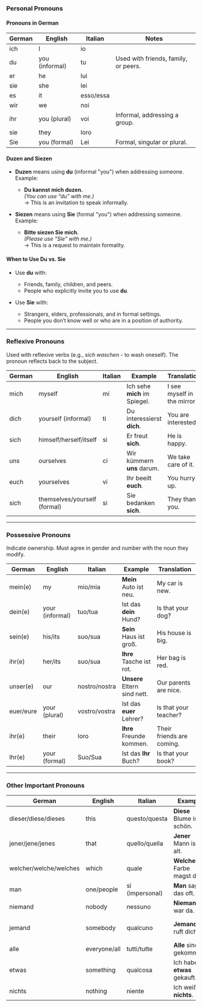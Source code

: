 ### Personal Pronouns

#### Pronouns in German 

| **German** | **English**       | **Italian** | **Notes**                                   |  
|-----------|-------------------|-------------|--------------------------------------------|  
| ich       | I                 | io          |                                            |  
| du        | you (informal)    | tu          | Used with friends, family, or peers.       |  
| er        | he                | lui         |                                            |  
| sie       | she               | lei         |                                            |  
| es        | it                | esso/essa   |                                            |  
| wir       | we                | noi         |                                            |  
| ihr       | you (plural)      | voi         | Informal, addressing a group.              |  
| sie       | they              | loro        |                                            |  
| Sie       | you (formal)      | Lei         | Formal, singular or plural.                |  

#### Duzen and Siezen

- **Duzen** means using **du** (informal "you") when addressing someone.  
  Example:  
  - **Du kannst mich duzen.**  
    *(You can use “du” with me.)*  
    → This is an invitation to speak informally.  

- **Siezen** means using **Sie** (formal "you") when addressing someone.  
  Example:  
  - **Bitte siezen Sie mich.**  
    *(Please use “Sie” with me.)*  
    → This is a request to maintain formality.  

#### When to Use Du vs. Sie

- Use **du** with:  
  - Friends, family, children, and peers.  
  - People who explicitly invite you to use **du**.  

- Use **Sie** with:  
  - Strangers, elders, professionals, and in formal settings.  
  - People you don’t know well or who are in a position of authority.  

---

### Reflexive Pronouns

Used with reflexive verbs (e.g., *sich waschen* - to wash oneself). The pronoun reflects back to the subject.

| **German** | **English**       | **Italian** | **Example**                   | **Translation** |
|-----------|-------------------|-------------|-------------------------------|----------------|
| mich      | myself            | mi          | Ich sehe **mich** im Spiegel. | I see myself in the mirror. |
| dich      | yourself (informal)| ti          | Du interessierst **dich**.    | You are interested. |
| sich      | himself/herself/itself | si   | Er freut **sich**.            | He is happy. |
| uns       | ourselves         | ci          | Wir kümmern **uns** darum.    | We take care of it. |
| euch      | yourselves        | vi          | Ihr beeilt **euch**.          | You hurry up. |
| sich      | themselves/yourself (formal) | si | Sie bedanken **sich**. | They thank you. |

---

### Possessive Pronouns

Indicate ownership. Must agree in gender and number with the noun they modify.

| **German** | **English**       | **Italian** | **Example**                   | **Translation** |
|-----------|-------------------|-------------|-------------------------------|----------------|
| mein(e)   | my                | mio/mia     | **Mein** Auto ist neu.        | My car is new. |
| dein(e)   | your (informal)   | tuo/tua     | Ist das **dein** Hund?        | Is that your dog? |
| sein(e)   | his/its           | suo/sua     | **Sein** Haus ist groß.       | His house is big. |
| ihr(e)    | her/its           | suo/sua     | **Ihre** Tasche ist rot.      | Her bag is red. |
| unser(e)  | our               | nostro/nostra | **Unsere** Eltern sind nett.  | Our parents are nice. |
| euer/eure | your (plural)     | vostro/vostra | Ist das **euer** Lehrer? | Is that your teacher? |
| ihr(e)    | their             | loro        | **Ihre** Freunde kommen.      | Their friends are coming. |
| Ihr(e)    | your (formal)     | Suo/Sua     | Ist das **Ihr** Buch?         | Is that your book? |

---

### Other Important Pronouns

| **German** | **English**       | **Italian** | **Example**                   | **Translation** |
|-----------|-------------------|-------------|-------------------------------|----------------|
| dieser/diese/dieses | this      | questo/questa | **Diese** Blume ist schön. | This flower is beautiful. |
| jener/jene/jenes    | that      | quello/quella | **Jener** Mann ist alt.   | That man is old. |
| welcher/welche/welches | which  | quale         | **Welche** Farbe magst du? | Which color do you like? |
| man       | one/people        | si (impersonal) | **Man** sagt das oft.     | People say that often. |
| niemand   | nobody            | nessuno       | **Niemand** war da.        | Nobody was there. |
| jemand    | somebody          | qualcuno      | **Jemand** ruft dich.      | Somebody is calling you. |
| alle      | everyone/all      | tutti/tutte   | **Alle** sind gekommen.    | Everyone came. |
| etwas     | something         | qualcosa      | Ich habe **etwas** gekauft.| I bought something. |
| nichts    | nothing           | niente        | Ich weiß **nichts**.       | I know nothing. |

